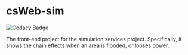 # csWeb-sim

[![Codacy Badge](https://api.codacy.com/project/badge/Grade/b30088f2356a41bd975144dc10185df3)](https://www.codacy.com/app/erikvullings/csWeb-sim?utm_source=github.com&utm_medium=referral&utm_content=TNOCS/csWeb-sim&utm_campaign=badger)

The front-end project for the simulation services project. Specifically, it shows the chain effects when an area is flooded, or looses power.
